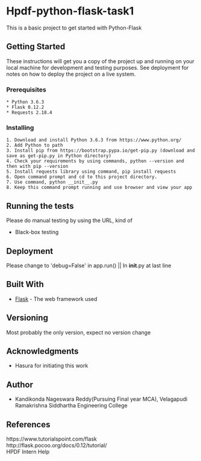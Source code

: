 # Hpdf-python-flask-task1
This is a basic project to get started with Python-Flask

## Getting Started

These instructions will get you a copy of the project up and running on your local machine for development and testing purposes. See deployment for notes on how to deploy the project on a live system.

### Prerequisites

```
* Python 3.6.3
* Flask 0.12.2
* Requests 2.18.4
```

### Installing

```
1. Download and install Python 3.6.3 from https://www.python.org/
2. Add Python to path
3. Install pip from https://bootstrap.pypa.io/get-pip.py (download and save as get-pip.py in Python directory)
4. Check your requirements by using commands, python --version and then with pip --version
5. Install requests library using command, pip install requests
6. Open command prompt and cd to this project directory.
7. Use command, python __init__.py
8. Keep this command prompt running and use browser and view your app
```

## Running the tests

Please do manual testing by using the URL, kind of 
* Black-box testing

## Deployment

Please change to 'debug=False' in app.run() || In __init__.py at last line

## Built With

* [Flask](http://flask.pocoo.org/) - The web framework used


## Versioning

Most probably the only version, expect no version change




## Acknowledgments

* Hasura for initiating this work
## Author

* Kandikonda Nageswara Reddy(Pursuing Final year MCA), Velagapudi Ramakrishna Siddhartha Engineering College

## References

<p> https://www.tutorialspoint.com/flask <br> http://flask.pocoo.org/docs/0.12/tutorial/<br> HPDF Intern Help</p>

